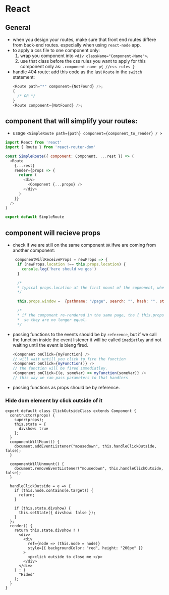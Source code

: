 # React

## General

- when you design your routes, make sure that front end routes differe from back-end routes. especially when using `react-node` app.
- to apply a css file to one component only:
  1. wrap you component into `<div className="Component-Name">`.
  2. use that class before the css rules you want to apply for this component only as: `.component-name p{ //css rules }`
- handle 404 route: add this code as the last `Route` in the `switch` statement:
  ```js
  <Route path="*" component={NotFound} />;
  {
    /* OR */
  }
  <Route component={NotFound} />;
  ```

## component that will simplify your routes:

- usage `<SimpleRoute path={path} component={component_to_render} / >`

```js
import React from 'react'
import { Route } from 'react-router-dom'

const SimpleRoute({ component: Component, ...rest }) => (
  <Route
    {...rest}
    render={props => {
      return (
        <div>
          <Component {...props} />
        </div>
      )
    }}
  />
)

export default SimpleRoute
```

## component will recieve props

- check if we are still on the same component `OR` ifwe are coming from another component:

  ```js
   componentWillReceiveProps = newProps => {
    if (newProps.location !== this.props.location) {
      console.log('here should we gos')
    }

    /*
    * typical props.location at the first mount of the copmonent, where the props.location == newprops.location
    */

    this.props.window =  {pathname: "/page", search: "", hash: "", state: undefined, key: "yooxfy"}

    /*
    * if the component re-rendered in the same page, the { this.props.window.key } will change,
    *  so they are no longer equal.
    */

  ```

- passing functions to the events should be by `reference`, but
  if we call the function inside the event listener it will be called `imediatley` and not waiting until the event is bieng fired.

  ```js
  <Component onClick={myFunction} />
  // will wait untill you click to fire the function
  <Component onClick={myFunction()} />
  // the function will be fired immediatley.
  <Component onClick={(e, someVar) => myFunction(someVar)} />
  // this way we can pass parameters to that handlers
  ```

- passing functions as props should be by reference.

### Hide dom element by click outside of it 

```
export default class ClickOutsideClass extends Component {
  constructor(props) {
    super(props);
    this.state = {
      divshow: true
    };
  }
  componentWillMount() {
    document.addEventListener("mousedown", this.handleClickOutside, false);
  }

  componentWillUnmount() {
    document.removeEventListener("mousedown", this.handleClickOutside, false);
  }

  handleClickOutside = e => {
    if (this.node.contains(e.target)) {
      return;
    }

    if (this.state.divshow) {
      this.setState({ divshow: false });
    }
  };
  render() {
    return this.state.divshow ? (
      <div>
        <div
          ref={node => (this.node = node)}
          style={{ backgroundColor: "red", height: "200px" }}
        >
          <p>click outside to close me </p>
        </div>
      </div>
    ) : (
      "Hided"
    );
  }
}
```
